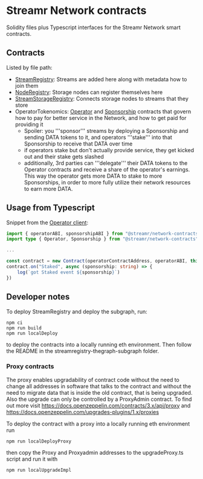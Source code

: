 # Streamr Network contracts

Solidity files plus Typescript interfaces for the Streamr Network smart contracts.

## Contracts

Listed by file path:
* [StreamRegistry](./contracts/StreamRegistry/StreamRegistryV4.sol): Streams are added here along with metadata how to join them
* [NodeRegistry](./contracts/NodeRegistry/NodeRegistry.sol): Storage nodes can register themselves here
* [StreamStorageRegistry](./contracts/StreamStorageRegistry/StreamStorageRegistryV2.sol): Connects storage nodes to streams that they store
* OperatorTokenomics: [Operator](./contracts/OperatorTokenomics/Operator.sol) and [Sponsorship](./contracts/OperatorTokenomics/Sponsorship.sol) contracts that govern how to pay for better service in the Network, and how to get paid for providing it
  * Spoiler: you '''sponsor''' streams by deploying a Sponsorship and sending DATA tokens to it, and operators '''stake''' into that Sponsorship to receive that DATA over time
  * if operators stake but don't actually provide service, they get kicked out and their stake gets slashed
  * additionally, 3rd parties can '''delegate''' their DATA tokens to the Operator contracts and receive a share of the operator's earnings. This way the operator gets more DATA to stake to more Sponsorships, in order to more fully utilize their network resources to earn more DATA.

## Usage from Typescript

Snippet from the [Operator client]():

```typescript
import { operatorABI, sponsorshipABI } from "@streamr/network-contracts"
import type { Operator, Sponsorship } from "@streamr/network-contracts"

...

const contract = new Contract(operatorContractAddress, operatorABI, this.provider) as unknown as Operator
contract.on("Staked", async (sponsorship: string) => {
    log(`got Staked event ${sponsorship}`)
})
```

## Developer notes

To deploy StreamRegistry and deploy the subgraph, run:
```
npm ci
npm run build
npm run localDeploy
```
to deploy the contracts into a locally running eth environment.
Then follow the README in the streamregistry-thegraph-subgraph folder.


<h3>Proxy contracts</h3>

The proxy enables upgradability of contract code without the need to change all addresses in software that talks to the contract and without the need to migrate data that is inside the old contract, that is being upgraded. Also the upgrade can only be controlled by a ProxyAdmin contract. To find out more visit
https://docs.openzeppelin.com/contracts/3.x/api/proxy  and
https://docs.openzeppelin.com/upgrades-plugins/1.x/proxies

To deploy the contract with a proxy into a locally running eth environment run
```
npm run localDeployProxy
```
then copy the Proxy and Proxyadmin addresses to the upgradeProxy.ts script and run it with
```
npm run localUpgradeImpl
````

